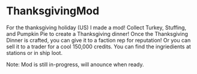 # ThanksgivingMod

For the thanksgiving holiday (US) I made a mod!  Collect Turkey, Stuffing, and Pumpkin Pie to create a Thanksgiving dinner!  Once the Thanksgiving Dinner is crafted, you can give it to a faction rep for reputation! Or you can sell it to a trader for a cool 150,000 credits.  You can find the ingriedients at stations or in ship loot.

Note: Mod is still in-progress, will anounce when ready.
